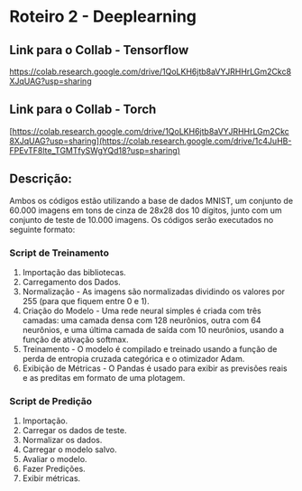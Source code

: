 # Roteiro 2 - Deeplearning

## Link para o Collab - Tensorflow
https://colab.research.google.com/drive/1QoLKH6jtb8aVYJRHHrLGm2Ckc8XJqUAG?usp=sharing

## Link para o Collab - Torch
[https://colab.research.google.com/drive/1QoLKH6jtb8aVYJRHHrLGm2Ckc8XJqUAG?usp=sharing](https://colab.research.google.com/drive/1c4JuHB-FPEvTF8lte_TGMTfySWgYQd18?usp=sharing)

## Descrição:

Ambos os códigos estão utilizando a base de dados MNIST, um conjunto de 60.000 imagens em tons de cinza de 28x28 dos 10 dígitos, junto com um conjunto de teste de 10.000 imagens. Os códigos serão executados no seguinte formato:

### Script de Treinamento 
1. Importação das bibliotecas.
2. Carregamento dos Dados.
3. Normalização - As imagens são normalizadas dividindo os valores por 255 (para que fiquem entre 0 e 1).
4. Criação do Modelo - Uma rede neural simples é criada com três camadas: uma camada densa com 128 neurônios, outra com 64 neurônios, e uma última camada de saída com 10 neurônios, usando a função de ativação softmax.
5. Treinamento - O modelo é compilado e treinado usando a função de perda de entropia cruzada categórica e o otimizador Adam.
6. Exibição de Métricas - O Pandas é usado para exibir as previsões reais e as preditas em formato de uma plotagem.

### Script de Predição
1. Importação.
2. Carregar os dados de teste.
3. Normalizar os dados.
4. Carregar o modelo salvo.
5. Avaliar o modelo.
6. Fazer Predições.
7. Exibir métricas.

